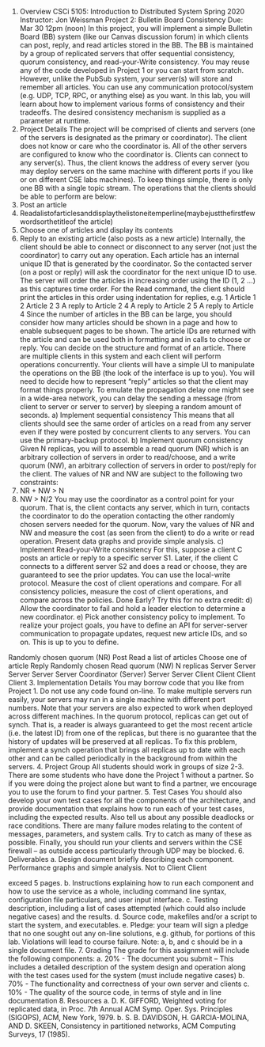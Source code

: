 1. Overview
CSCi 5105: Introduction to Distributed System Spring 2020
Instructor: Jon Weissman
Project 2: Bulletin Board Consistency Due: Mar 30 12pm (noon)
In this project, you will implement a simple Bulletin Board (BB) system (like our Canvas discussion forum) in which clients can post, reply, and read articles stored in the BB. The BB is maintained by a group of replicated servers that offer sequential consistency, quorum consistency, and read-your-Write consistency. You may reuse any of the code developed in Project 1 or you can start from scratch. However, unlike the PubSub system, your server(s) will store and remember all articles. You can use any communication protocol/system (e.g. UDP, TCP, RPC, or anything else) as you want. In this lab, you will learn about how to implement various forms of consistency and their tradeoffs. The desired consistency mechanism is supplied as a parameter at runtime.
2. Project Details
The project will be comprised of clients and servers (one of the servers is designated as the primary or coordinator). The client does not know or care who the coordinator is. All of the other servers are configured to know who the coordinator is. Clients can connect to any server(s). Thus, the client knows the address of every server (you may deploy servers on the same machine with different ports if you like or on different CSE labs machines). To keep things simple, there is only one BB with a single topic stream. The operations that the clients should be able to perform are below:
1. Post an article
2. Readalistofarticlesanddisplaythelistoneitemperline(maybejustthefirstfewwordsorthetitleof
the article)
3. Choose one of articles and display its contents
4. Reply to an existing article (also posts as a new article)
Internally, the client should be able to connect or disconnect to any server (not just the coordinator) to carry out any operation. Each article has an internal unique ID that is generated by the coordinator. So the contacted server (on a post or reply) will ask the coordinator for the next unique ID to use. The server will order the articles in increasing order using the ID (1, 2 ...) as this captures time order. For the Read command, the client should print the articles in this order using indentation for replies, e.g.
1 Article 1
2 Article 2
3 A reply to Article 2
4 A reply to Article 2
5 A reply to Article 4
 Since the number of articles in the BB can be large, you should consider how many articles should be shown in a page and how to enable subsequent pages to be shown.
The article IDs are returned with the article and can be used both in formatting and in calls to choose or reply. You can decide on the structure and format of an article. There are multiple clients in this system and each client will perform operations concurrently. Your clients will have a simple UI to manipulate the operations on the BB (the look of the interface is up to you). You will need to decide how to represent “reply” articles so that the client may format things properly. To emulate the propagation delay one might see in a wide-area network, you can delay the sending a message (from client to server or server to server) by sleeping a random amount of seconds.
a) Implement sequential consistency
This means that all clients should see the same order of articles on a read from any server even if they were posted by concurrent clients to any servers. You can use the primary-backup protocol.
b) Implement quorum consistency
Given N replicas, you will to assemble a read quorum (NR) which is an arbitrary collection of servers in order to read/choose, and a write quorum (NW), an arbitrary collection of servers in order to post/reply for the client. The values of NR and NW are subject to the following two constraints:
1. NR + NW > N
2. NW > N/2
You may use the coordinator as a control point for your quorum. That is, the client contacts any server, which in turn, contacts the coordinator to do the operation contacting the other randomly chosen servers needed for the quorum. Now, vary the values of NR and NW and measure the cost (as seen from the client) to do a write or read operation. Present data graphs and provide simple analysis.
c) Implement Read-your-Write consistency
For this, suppose a client C posts an article or reply to a specific server S1. Later, if the client C connects to a different server S2 and does a read or choose, they are guaranteed to see the prior updates.
You can use the local-write protocol. Measure the cost of client operations and compare.
For all consistency policies, measure the cost of client operations, and compare across the policies.
Done Early? Try this for no extra credit:
d) Allow the coordinator to fail and hold a leader election to determine a new coordinator.
e) Pick another consistency policy to implement.
To realize your project goals, you have to define an API for server-server communication to propagate updates, request new article IDs, and so on. This is up to you to define.
   
  Randomly chosen quorum (NR)
Post
Read a list of articles Choose one of article Reply
Randomly chosen Read quorum (NW)
N replicas
        Server
Server
Server
Server
Server
Coordinator (Server)
Server
Server
          Client
 Client
Client
Client
3. Implementation Details
You may borrow code that you like from Project 1. Do not use any code found on-line. To make multiple servers run easily, your servers may run in a single machine with different port numbers. Note that your servers are also expected to work when deployed across different machines. In the quorum protocol, replicas can get out of synch. That is, a reader is always guaranteed to get the most recent article (i.e. the latest ID) from one of the replicas, but there is no guarantee that the history of updates will be preserved at all replicas. To fix this problem, implement a synch operation that brings all replicas up to date with each other and can be called periodically in the background from within the servers.
4. Project Group
All students should work in groups of size 2-3. There are some students who have done the Project 1 without a partner. So if you were doing the project alone but want to find a partner, we encourage you to use the forum to find your partner.
5. Test Cases
You should also develop your own test cases for all the components of the architecture, and provide documentation that explains how to run each of your test cases, including the expected results. Also tell us about any possible deadlocks or race conditions.
There are many failure modes relating to the content of messages, parameters, and system calls. Try to catch as many of these as possible. Finally, you should run your clients and servers within the CSE firewall – as outside access particularly through UDP may be blocked.
6. Deliverables
a. Design document briefly describing each component. Performance graphs and simple analysis. Not to
Client
Client
   
exceed 5 pages.
b. Instructions explaining how to run each component and how to use the service as a whole, including
command line syntax, configuration file particulars, and user input interface.
c. Testing description, including a list of cases attempted (which could also include negative cases) and the
results.
d. Source code, makefiles and/or a script to start the system, and executables.
e. Pledge: your team will sign a pledge that no one sought out any on-line solutions, e.g. github, for
portions of this lab. Violations will lead to course failure.
Note: a, b, and c should be in a single document file.
7. Grading
The grade for this assignment will include the following components:
a. 20% - The document you submit – This includes a detailed description of the system design and
operation along with the test cases used for the system (must include negative cases)
b. 70% - The functionality and correctness of your own server and clients
c. 10% - The quality of the source code, in terms of style and in line documentation
8. Resources
a. D. K. GIFFORD, Weighted voting for replicated data, in Proc. 7th Annual ACM Symp. Oper. Sys. Principles (SIGOPS), ACM, New York, 1979.
b. S. B. DAVIDSON, H. GARCIA-MOLINA, AND D. SKEEN, Consistency in partitioned networks, ACM Computing Surveys, 17 (1985).

